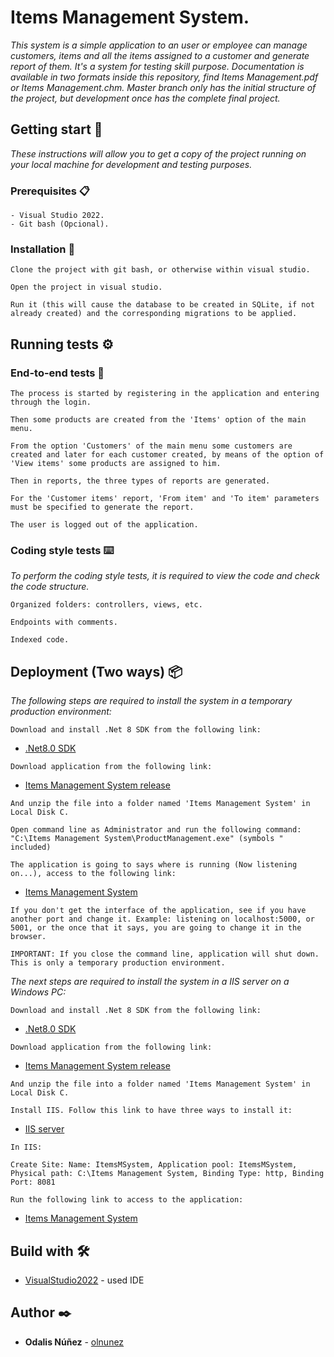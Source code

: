 # Items Management System.

_This system is a simple application to an user or employee can manage customers, items and all the items assigned to a customer and generate report of them. It's a system for testing skill purpose. Documentation is available in two formats inside this repository, find Items Management.pdf or Items Management.chm. Master branch only has the initial structure of the project, but development once has the complete final project._

## Getting start 🚀

_These instructions will allow you to get a copy of the project running on your local machine for development and testing purposes._

### Prerequisites 📋

```
- Visual Studio 2022.
- Git bash (Opcional).
```

### Installation 🔧

```
Clone the project with git bash, or otherwise within visual studio.
```
```
Open the project in visual studio.
```
```
Run it (this will cause the database to be created in SQLite, if not already created) and the corresponding migrations to be applied.
```

## Running tests ⚙️

### End-to-end tests 🔩

```
The process is started by registering in the application and entering through the login.
```
```
Then some products are created from the 'Items' option of the main menu.
```
```
From the option 'Customers' of the main menu some customers are created and later for each customer created, by means of the option of 'View items' some products are assigned to him.
```
```
Then in reports, the three types of reports are generated.
```
```
For the 'Customer items' report, 'From item' and 'To item' parameters must be specified to generate the report.
```
```
The user is logged out of the application.
```

### Coding style tests ⌨️

_To perform the coding style tests, it is required to view the code and check the code structure._

```
Organized folders: controllers, views, etc.
```
```
Endpoints with comments.
```
```
Indexed code.
```

## Deployment (Two ways) 📦

_The following steps are required to install the system in a temporary production environment:_

```
Download and install .Net 8 SDK from the following link: 
```
* [.Net8.0 SDK](https://dotnet.microsoft.com/en-us/download/dotnet/8.0)
```
Download application from the following link:
```
* [Items Management System release](https://drive.google.com/drive/folders/1-dL8EbARDDn9QzV6Oo6tvF66hVzzGas9?usp=sharing)
```
And unzip the file into a folder named 'Items Management System' in Local Disk C.
```
```
Open command line as Administrator and run the following command: "C:\Items Management System\ProductManagement.exe" (symbols " included)
```
```
The application is going to says where is running (Now listening on...), access to the following link:
```
* [Items Management System](http://localhost:5000)
```
If you don't get the interface of the application, see if you have another port and change it. Example: listening on localhost:5000, or 5001, or the once that it says, you are going to change it in the browser.
```
```
IMPORTANT: If you close the command line, application will shut down. This is only a temporary production environment.
```

_The next steps are required to install the system in a IIS server on a Windows PC:_

```
Download and install .Net 8 SDK from the following link: 
```
* [.Net8.0 SDK](https://dotnet.microsoft.com/en-us/download/dotnet/8.0)
```
Download application from the following link:
```
* [Items Management System release](https://drive.google.com/drive/folders/1-dL8EbARDDn9QzV6Oo6tvF66hVzzGas9?usp=sharing)
```
And unzip the file into a folder named 'Items Management System' in Local Disk C.
```
```
Install IIS. Follow this link to have three ways to install it:
```
* [IIS server]([https://dotnet.microsoft.com/en-us/download/dotnet/8.0](https://www.itechguides.com/install-iis-windows-10/))
```
In IIS: 
```
```
Create Site: Name: ItemsMSystem, Application pool: ItemsMSystem, Physical path: C:\Items Management System, Binding Type: http, Binding Port: 8081
```
```
Run the following link to access to the application:
```
* [Items Management System](http://localhost:8081)

## Build with 🛠️

* [VisualStudio2022](https://visualstudio.microsoft.com/es/vs/) - used IDE

## Author ✒️

* **Odalis Núñez** - [olnunez](#olnunez)
